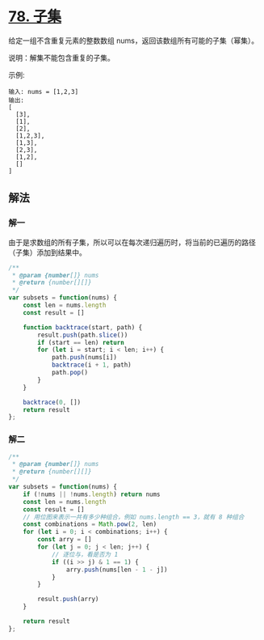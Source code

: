 # [78. 子集](https://leetcode-cn.com/problems/subsets/)
给定一组不含重复元素的整数数组 nums，返回该数组所有可能的子集（幂集）。

说明：解集不能包含重复的子集。

示例:
```
输入: nums = [1,2,3]
输出:
[
  [3],
  [1],
  [2],
  [1,2,3],
  [1,3],
  [2,3],
  [1,2],
  []
]
```
## 解法
### 解一
由于是求数组的所有子集，所以可以在每次递归遍历时，将当前的已遍历的路径（子集）添加到结果中。
```js
/**
 * @param {number[]} nums
 * @return {number[][]}
 */
var subsets = function(nums) {
    const len = nums.length
    const result = []

    function backtrace(start, path) {
        result.push(path.slice())
        if (start == len) return
        for (let i = start; i < len; i++) {
            path.push(nums[i])
            backtrace(i + 1, path)
            path.pop()
        }
    }

    backtrace(0, [])
    return result
};
```
### 解二
```js
/**
 * @param {number[]} nums
 * @return {number[][]}
 */
var subsets = function(nums) {
    if (!nums || !nums.length) return nums
    const len = nums.length
    const result = []
    // 用位图来表示一共有多少种组合，例如 nums.length == 3，就有 8 种组合
    const combinations = Math.pow(2, len)
    for (let i = 0; i < combinations; i++) {
        const arry = []
        for (let j = 0; j < len; j++) {
            // 逐位与，看是否为 1
            if ((i >> j) & 1 == 1) {
                arry.push(nums[len - 1 - j])
            }
        }

        result.push(arry)
    }

    return result
};
```
